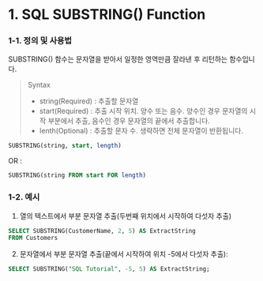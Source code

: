 # 1. SQL SUBSTRING() Function

### 1-1. 정의 및 사용법

SUBSTRING() 함수는 문자열을 받아서 일정한 영역만큼 잘라낸 후 리턴하는 함수입니다.

> Syntax 
> - string(Required) : 추출할 문자열
> - start(Required) : 추출 시작 위치. 양수 또는 음수. 양수인 경우 문자열의 시작 부분에서 추출, 음수인 경우 문자열의 끝에서 추출합니다.
> - lenth(Optional) : 추출할 문자 수. 생략하면 전체 문자열이 반환됩니다.

```sql
SUBSTRING(string, start, length)
```
OR :
```sql
SUBSTRING(string FROM start FOR length)
```

### 1-2. 예시

1. 열의 텍스트에서 부분 문자열 추출(두번째 위치에서 시작하여 다섯자 추출)
```sql
SELECT SUBSTRING(CustomerName, 2, 5) AS ExtractString
FROM Customers
```

2. 문자열에서 부분 문자열 추출(끝에서 시작하여 위치 -5에서 다섯자 추출):
```sql
SELECT SUBSTRING("SQL Tutorial", -5, 5) AS ExtractString;
```

